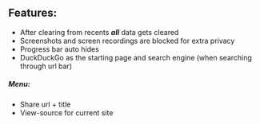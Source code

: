 ## Features:
* After clearing from recents ***all*** data gets cleared
* Screenshots and screen recordings are blocked for extra privacy
* Progress bar auto hides
* DuckDuckGo as the starting page and search engine (when searching through url bar)
##### Menu:
* Share url + title
* View-source for current site
